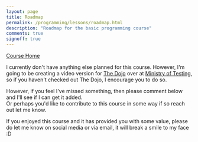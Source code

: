 ```yaml
---
layout: page
title: Roadmap
permalink: /programming/lessons/roadmap.html
description: "Roadmap for the basic programming course"
comments: true
signoff: true
---
```

[Course Home](../course)

I currently don't have anything else planned for this course. However, I'm going to be creating a video version for [The Dojo](dojo.ministryoftesting.com) over at [Ministry of Testing](ministryoftesting.com), so if you haven't checked out The Dojo, I encourage you to do so.

However, if you feel I've missed something, then please comment below and I'll see if I can get it added.  
Or perhaps you'd like to contribute to this course in some way if so reach out let me know.

If you enjoyed this course and it has provided you with some value, please do let me know on social media or via email, it will break a smile to my face :D
